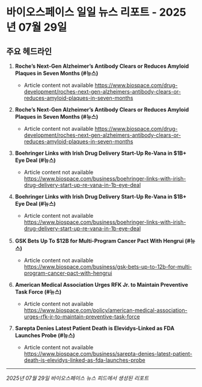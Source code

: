 # 바이오스페이스 일일 뉴스 리포트 - 2025년 07월 29일


## 주요 헤드라인

1. **Roche’s Next-Gen Alzheimer’s Antibody Clears or Reduces Amyloid Plaques in Seven Months (#뉴스)**
   - Article content not available
   <https://www.biospace.com/drug-development/roches-next-gen-alzheimers-antibody-clears-or-reduces-amyloid-plaques-in-seven-months>

2. **Roche’s Next-Gen Alzheimer’s Antibody Clears or Reduces Amyloid Plaques in Seven Months (#뉴스)**
   - Article content not available
   <https://www.biospace.com/drug-development/roches-next-gen-alzheimers-antibody-clears-or-reduces-amyloid-plaques-in-seven-months>

3. **Boehringer Links with Irish Drug Delivery Start-Up Re-Vana in $1B+ Eye Deal (#뉴스)**
   - Article content not available
   <https://www.biospace.com/business/boehringer-links-with-irish-drug-delivery-start-up-re-vana-in-1b-eye-deal>

4. **Boehringer Links with Irish Drug Delivery Start-Up Re-Vana in $1B+ Eye Deal (#뉴스)**
   - Article content not available
   <https://www.biospace.com/business/boehringer-links-with-irish-drug-delivery-start-up-re-vana-in-1b-eye-deal>

5. **GSK Bets Up To $12B for Multi-Program Cancer Pact With Hengrui (#뉴스)**
   - Article content not available
   <https://www.biospace.com/business/gsk-bets-up-to-12b-for-multi-program-cancer-pact-with-hengrui>

6. **American Medical Association Urges RFK Jr. to Maintain Preventive Task Force (#뉴스)**
   - Article content not available
   <https://www.biospace.com/policy/american-medical-association-urges-rfk-jr-to-maintain-preventive-task-force>

7. **Sarepta Denies Latest Patient Death is Elevidys-Linked as FDA Launches Probe (#뉴스)**
   - Article content not available
   <https://www.biospace.com/business/sarepta-denies-latest-patient-death-is-elevidys-linked-as-fda-launches-probe>


---
*2025년 07월 29일 바이오스페이스 뉴스 피드에서 생성된 리포트*